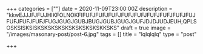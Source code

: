 +++
categories = [""]
date = 2020-11-09T23:00:00Z
description = "kkwEJJJFJFUJHIKFOLNOKFIFUFJFUFJFUFJFUFJFUFJFUFJFUFJFUFJFUJFUFJFUFJFUFJFUGJGUGJGUBJBUGJGUBJGUGJGUFJDJDJUDJEUH;QPLSOSKSISKSISKSKSKSKSKSKSKSKSKSKKSKS"
draft = true
image = "/images/masonary-post/post-6.jpg"
tags = []
title = "lqlqlqlq"
type = "post"

+++
